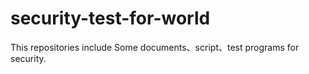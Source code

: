 security-test-for-world
=======================
This repositories include Some documents、script、test programs for security.
